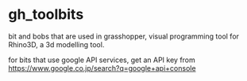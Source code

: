 # gh_toolbits

bit and bobs that are used in grasshopper, visual programming tool for Rhino3D, a 3d modelling tool.

for bits that use google API services, get an API key from https://www.google.co.jp/search?q=google+api+console
